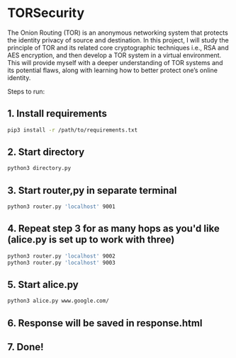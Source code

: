 # TORSecurity

The Onion Routing (TOR) is an anonymous networking system that protects the identity privacy of source and destination. In this project, I will study the principle of TOR and its related core cryptographic techniques i.e., RSA and AES encryption, and then develop a TOR system in a virtual environment. This will provide myself with a deeper understanding of TOR systems and its potential flaws, along with learning how to better protect one’s online identity.

Steps to run:
## 1. Install requirements
``` bash
pip3 install -r /path/to/requirements.txt
```
## 2. Start directory
``` bash
python3 directory.py
```
## 3. Start router,py in separate terminal
``` bash
python3 router.py 'localhost' 9001
```

## 4. Repeat step 3 for as many hops as you'd like (alice.py is set up to work with three)
``` bash
python3 router.py 'localhost' 9002
python3 router.py 'localhost' 9003
```

## 5. Start alice.py
```bash
python3 alice.py www.google.com/
```

## 6. Response will be saved in response.html

## 7. Done!
